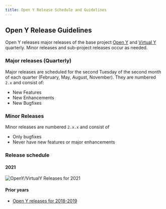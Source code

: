 ```yaml
---
title: Open Y Release Schedule and Guidelines
---
```


## Open Y Release Guidelines

Open Y releases major releases of the base project [Open Y](https://github.com/ymcatwincities/openy) and [Virtual Y](https://github.com/ymcatwincities/openy_gated_content) quarterly. Minor releases and sub-project releases occur as needed.

### Major releases (Quarterly)

Major releases are scheduled for the second Tuesday of the second month of each quarter (February, May, August, November). They are numbered `2.x` and consist of:

- New Features
- New Enhancements
- New Bugfixes

### Minor Releases

Minor releases are numbered `2.x.x` and consist of

- Only bugfixes
- Never have new features or major enhancements

### Release schedule

#### 2021

![OpenY/VirtualY Releases for 2021](https://user-images.githubusercontent.com/563412/104428684-6fd65800-558d-11eb-93b3-5c63e92ccd56.png)

#### Prior years

- [Open Y releases for 2018-2019](https://user-images.githubusercontent.com/238201/146017405-10f28823-5af7-4498-9384-5502cbf5adaf.png)
